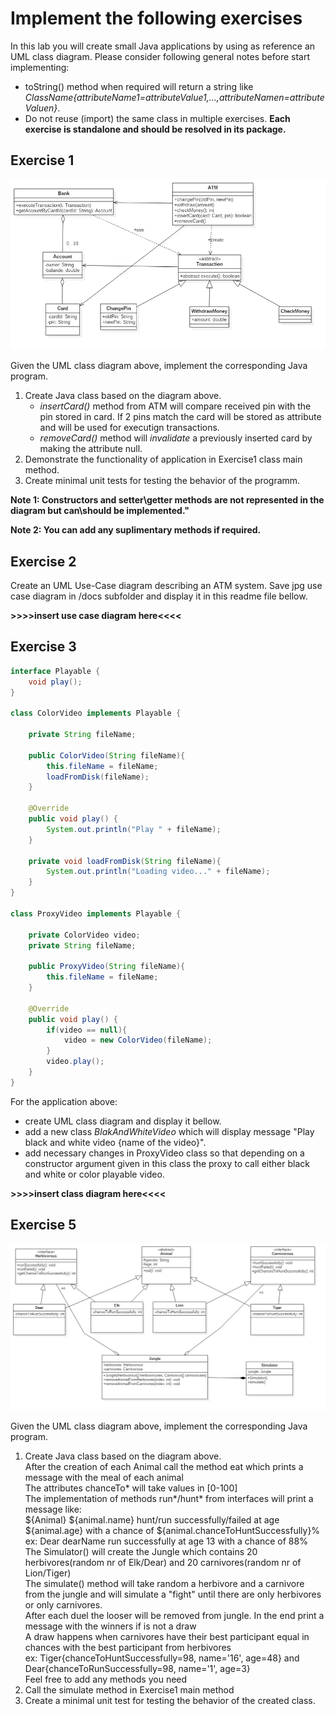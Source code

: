 # Implement the following exercises

In this lab you will create small Java applications by using as reference an UML class diagram. Please consider following general notes before start implementing:
- toString() method when required will return a string like *ClassName{attributeName1=attributeValue1,...,attributeNamen=attributeValuen}*.
- Do not reuse (import) the same class in multiple exercises. **Each exercise is standalone and should be resolved in its package.**

## Exercise 1
![Exercise 1 image](docs/ex1.jpg)

Given the UML class diagram above, implement the corresponding Java program.

1. Create Java class based on the diagram above. 
    * _insertCard()_ method from ATM will compare received pin with the pin stored in card. If 2 pins match the card will be stored as attribute and will be used for executign transactions.
    * _removeCard()_ method will _invalidate_ a previously inserted card by making the attribute null. 
2. Demonstrate the functionality of application in Exercise1 class main method.
3. Create minimal unit tests for testing the behavior of the programm.

**Note 1: Constructors and setter\getter methods are not represented in the diagram but can\should be implemented."**

**Note 2: You can add any suplimentary methods if required.**


## Exercise 2

Create an UML Use-Case diagram describing an ATM system. Save jpg use case diagram in /docs subfolder and display it in this readme file bellow.

**>>>>insert use case diagram here<<<<**

## Exercise 3

```java
interface Playable {
    void play();
}

class ColorVideo implements Playable {

    private String fileName;

    public ColorVideo(String fileName){
        this.fileName = fileName;
        loadFromDisk(fileName);
    }

    @Override
    public void play() {
        System.out.println("Play " + fileName);
    }

    private void loadFromDisk(String fileName){
        System.out.println("Loading video..." + fileName);
    }
}

class ProxyVideo implements Playable {

    private ColorVideo video;
    private String fileName;

    public ProxyVideo(String fileName){
        this.fileName = fileName;
    }

    @Override
    public void play() {
        if(video == null){
            video = new ColorVideo(fileName);
        }
        video.play();
    }
}
```

For the application above:
* create UML class diagram and display it bellow.
* add a new class _BlakAndWhiteVideo_ which will display message "Play black and white video {name of the video}".
* add necessary changes in ProxyVideo class so that depending on a constructor argument given in this class the proxy to call either black and white or color playable video.

**>>>>insert class diagram here<<<<**

## Exercise 5
![Exercise 5 image](docs/ex5.jpg)

Given the UML class diagram above, implement the corresponding Java program. 

1. Create Java class based on the diagram above. 
<br>After the creation of each Animal call the method eat which prints a message with the meal of each animal
<br>The attributes chanceTo* will take values in [0-100]
<br>The implementation of methods run*/hunt* from interfaces will print a message like: 
<br>${Animal} ${animal.name} hunt/run successfully/failed at age ${animal.age} with a chance of  ${animal.chanceToHuntSuccessfully}%
<br>ex: Dear dearName run successfully at age 13 with a chance of 88%
<br>The Simulator() will create the Jungle which contains 20 herbivores(random nr of Elk/Dear) and 20 carnivores(random nr of Lion/Tiger) 
<br>The simulate() method will take random a herbivore and a carnivore from the jungle and will simulate a "fight" until there are only herbivores or only carnivores.
<br>After each duel the looser will be removed from jungle. In the end print a message with the winners if is not a draw
<br>A draw happens when carnivores have their best participant equal in chances with the best participant from herbivores
<br>ex: Tiger{chanceToHuntSuccessfully=98, name='16', age=48} and Dear{chanceToRunSuccessfully=98, name='1', age=3}
<br>Feel free to add any methods you need
2. Call the simulate method in Exercise1 main method
3. Create a minimal unit test for testing the behavior of the created class.